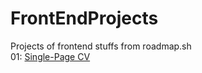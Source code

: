 # FrontEndProjects
Projects of frontend stuffs from roadmap.sh <br>
01: [Single-Page CV](https://roadmap.sh/projects/single-page-cv)
